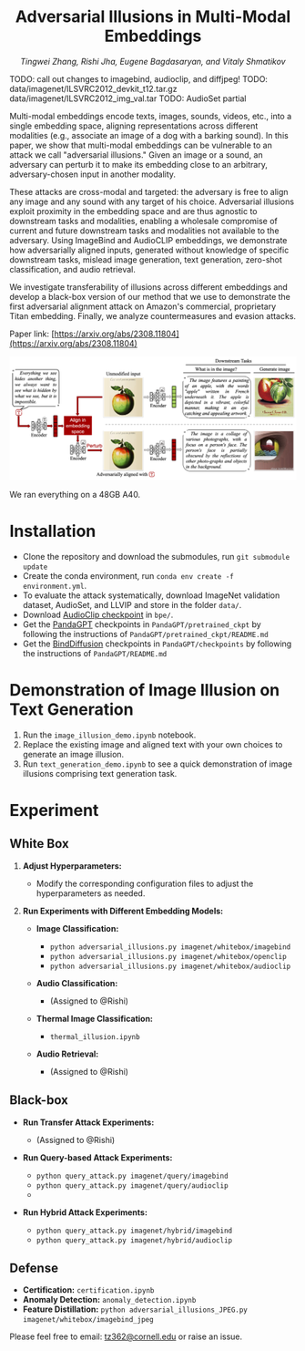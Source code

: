 <h1 align="center"> 
Adversarial Illusions in Multi-Modal Embeddings </h1>

<p align="center"> <i>Tingwei Zhang, Rishi Jha, Eugene Bagdasaryan, and Vitaly Shmatikov</i></p>

TODO: call out changes to imagebind, audioclip, and diffjpeg!
TODO: data/imagenet/ILSVRC2012_devkit_t12.tar.gz
      data/imagenet/ILSVRC2012_img_val.tar
TODO: AudioSet partial

Multi-modal embeddings encode texts, images, sounds, videos, etc., into a single embedding space, aligning representations across different modalities (e.g., associate an image of a dog with a barking sound). In this paper, we show that multi-modal embeddings can be vulnerable to an attack we call "adversarial illusions." Given an image or a sound, an adversary can perturb it to make its embedding close to an arbitrary, adversary-chosen input in another modality.

These attacks are cross-modal and targeted: the adversary is free to align any image and any sound with any target of his choice. Adversarial illusions exploit proximity in the embedding space and are thus agnostic to downstream tasks and modalities, enabling a wholesale compromise of current and future downstream tasks and modalities not available to the adversary. Using ImageBind and AudioCLIP embeddings, we demonstrate how adversarially aligned inputs, generated without knowledge of specific downstream tasks, mislead image generation, text generation, zero-shot classification, and audio retrieval.

We investigate transferability of illusions across different embeddings and develop a black-box version of our method that we use to demonstrate the first adversarial alignment attack on Amazon's commercial, proprietary Titan embedding. Finally, we analyze countermeasures and evasion attacks.

Paper link:
[https://arxiv.org/abs/2308.11804](https://arxiv.org/abs/2308.11804)

<img src="image/illusion.png" alt="drawing" width="600"/>

We ran everything on a 48GB A40.

# Installation
- Clone the repository and download the submodules, run  `git submodule update`
- Create the conda environment, run `conda env create -f environment.yml`.
- To evaluate the attack systematically, download ImageNet validation dataset, AudioSet, and LLVIP and store in the folder `data/`. 
- Download [AudioClip checkpoint](https://github.com/AndreyGuzhov/AudioCLIP/releases/download/v0.1/AudioCLIP-Full-Training.pt) in `bpe/`.
- Get the [PandaGPT](https://github.com/yxuansu/PandaGPT#2-running-pandagpt-demo-back-to-top) checkpoints in `PandaGPT/pretrained_ckpt` by following the instructions of `PandaGPT/pretrained_ckpt/README.md` 
- Get the [BindDiffusion](https://github.com/sail-sg/BindDiffusion) checkpoints in `PandaGPT/checkpoints` by following the instructions of `PandaGPT/README.md`


# Demonstration of Image Illusion on Text Generation
1. Run the `image_illusion_demo.ipynb` notebook.
2. Replace the existing image and aligned text with your own choices to generate an image illusion.
3. Run `text_generation_demo.ipynb` to see a quick demonstration of image illusions comprising text generation task.

# Experiment

## White Box

1. **Adjust Hyperparameters:**
   - Modify the corresponding configuration files to adjust the hyperparameters as needed.

2. **Run Experiments with Different Embedding Models:**

   - **Image Classification:**
     - `python adversarial_illusions.py imagenet/whitebox/imagebind`
     - `python adversarial_illusions.py imagenet/whitebox/openclip`
     - `python adversarial_illusions.py imagenet/whitebox/audioclip`

   - **Audio Classification:**
     - (Assigned to @Rishi)

   - **Thermal Image Classification:**
     - `thermal_illusion.ipynb` 

   - **Audio Retrieval:**
     - (Assigned to @Rishi)

## Black-box
  - **Run Transfer Attack Experiments:**
    - (Assigned to @Rishi)

  - **Run Query-based Attack Experiments:**
     - `python query_attack.py imagenet/query/imagebind`
     - `python query_attack.py imagenet/query/audioclip`
     - 
  - **Run Hybrid Attack Experiments:**
     - `python query_attack.py imagenet/hybrid/imagebind`
     - `python query_attack.py imagenet/hybrid/audioclip`

## Defense
  - **Certification:** `certification.ipynb`
  - **Anomaly Detection:** `anomaly_detection.ipynb`
  - **Feature Distillation:** `python adversarial_illusions_JPEG.py imagenet/whitebox/imagebind_jpeg`

Please feel free to email: [tz362@cornell.edu](mailto:tz362@cornell.edu) or raise an issue.


